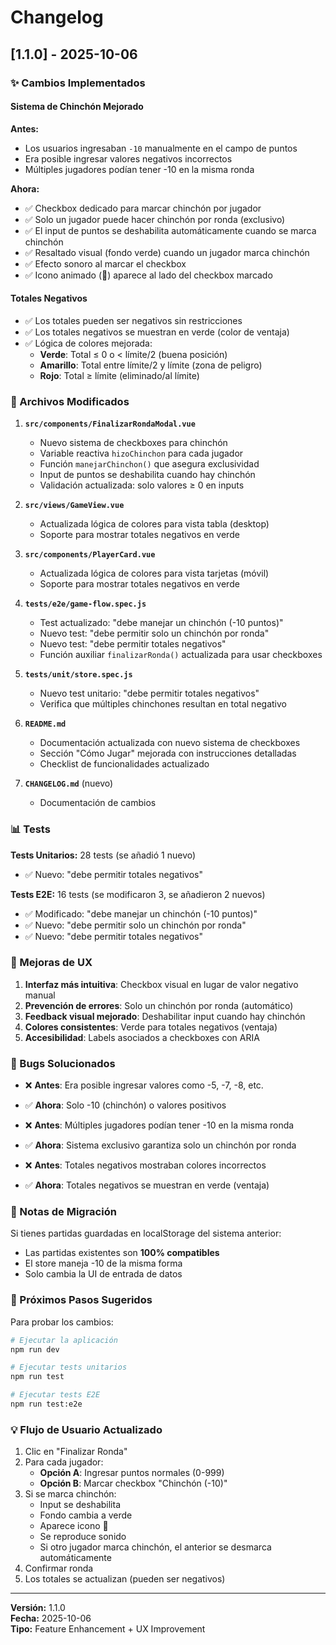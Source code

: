 # Changelog

## [1.1.0] - 2025-10-06

### ✨ Cambios Implementados

#### Sistema de Chinchón Mejorado

**Antes:**
- Los usuarios ingresaban `-10` manualmente en el campo de puntos
- Era posible ingresar valores negativos incorrectos
- Múltiples jugadores podían tener -10 en la misma ronda

**Ahora:**
- ✅ Checkbox dedicado para marcar chinchón por jugador
- ✅ Solo un jugador puede hacer chinchón por ronda (exclusivo)
- ✅ El input de puntos se deshabilita automáticamente cuando se marca chinchón
- ✅ Resaltado visual (fondo verde) cuando un jugador marca chinchón
- ✅ Efecto sonoro al marcar el checkbox
- ✅ Icono animado (🎉) aparece al lado del checkbox marcado

#### Totales Negativos

- ✅ Los totales pueden ser negativos sin restricciones
- ✅ Los totales negativos se muestran en verde (color de ventaja)
- ✅ Lógica de colores mejorada:
  - **Verde**: Total ≤ 0 o < límite/2 (buena posición)
  - **Amarillo**: Total entre límite/2 y límite (zona de peligro)
  - **Rojo**: Total ≥ límite (eliminado/al límite)

### 🔧 Archivos Modificados

1. **`src/components/FinalizarRondaModal.vue`**
   - Nuevo sistema de checkboxes para chinchón
   - Variable reactiva `hizoChinchon` para cada jugador
   - Función `manejarChinchon()` que asegura exclusividad
   - Input de puntos se deshabilita cuando hay chinchón
   - Validación actualizada: solo valores ≥ 0 en inputs

2. **`src/views/GameView.vue`**
   - Actualizada lógica de colores para vista tabla (desktop)
   - Soporte para mostrar totales negativos en verde

3. **`src/components/PlayerCard.vue`**
   - Actualizada lógica de colores para vista tarjetas (móvil)
   - Soporte para mostrar totales negativos en verde

4. **`tests/e2e/game-flow.spec.js`**
   - Test actualizado: "debe manejar un chinchón (-10 puntos)"
   - Nuevo test: "debe permitir solo un chinchón por ronda"
   - Nuevo test: "debe permitir totales negativos"
   - Función auxiliar `finalizarRonda()` actualizada para usar checkboxes

5. **`tests/unit/store.spec.js`**
   - Nuevo test unitario: "debe permitir totales negativos"
   - Verifica que múltiples chinchones resultan en total negativo

6. **`README.md`**
   - Documentación actualizada con nuevo sistema de checkboxes
   - Sección "Cómo Jugar" mejorada con instrucciones detalladas
   - Checklist de funcionalidades actualizado

7. **`CHANGELOG.md`** (nuevo)
   - Documentación de cambios

### 📊 Tests

**Tests Unitarios:** 28 tests (se añadió 1 nuevo)
- ✅ Nuevo: "debe permitir totales negativos"

**Tests E2E:** 16 tests (se modificaron 3, se añadieron 2 nuevos)
- ✅ Modificado: "debe manejar un chinchón (-10 puntos)"
- ✅ Nuevo: "debe permitir solo un chinchón por ronda"
- ✅ Nuevo: "debe permitir totales negativos"

### 🎯 Mejoras de UX

1. **Interfaz más intuitiva**: Checkbox visual en lugar de valor negativo manual
2. **Prevención de errores**: Solo un chinchón por ronda (automático)
3. **Feedback visual mejorado**: Deshabilitar input cuando hay chinchón
4. **Colores consistentes**: Verde para totales negativos (ventaja)
5. **Accesibilidad**: Labels asociados a checkboxes con ARIA

### 🐛 Bugs Solucionados

- ❌ **Antes**: Era posible ingresar valores como -5, -7, -8, etc.
- ✅ **Ahora**: Solo -10 (chinchón) o valores positivos

- ❌ **Antes**: Múltiples jugadores podían tener -10 en la misma ronda
- ✅ **Ahora**: Sistema exclusivo garantiza solo un chinchón por ronda

- ❌ **Antes**: Totales negativos mostraban colores incorrectos
- ✅ **Ahora**: Totales negativos se muestran en verde (ventaja)

### 📝 Notas de Migración

Si tienes partidas guardadas en localStorage del sistema anterior:
- Las partidas existentes son **100% compatibles**
- El store maneja -10 de la misma forma
- Solo cambia la UI de entrada de datos

### 🚀 Próximos Pasos Sugeridos

Para probar los cambios:

```bash
# Ejecutar la aplicación
npm run dev

# Ejecutar tests unitarios
npm run test

# Ejecutar tests E2E
npm run test:e2e
```

### 💡 Flujo de Usuario Actualizado

1. Clic en "Finalizar Ronda"
2. Para cada jugador:
   - **Opción A**: Ingresar puntos normales (0-999)
   - **Opción B**: Marcar checkbox "Chinchón (-10)"
3. Si se marca chinchón:
   - Input se deshabilita
   - Fondo cambia a verde
   - Aparece icono 🎉
   - Se reproduce sonido
   - Si otro jugador marca chinchón, el anterior se desmarca automáticamente
4. Confirmar ronda
5. Los totales se actualizan (pueden ser negativos)

---

**Versión:** 1.1.0  
**Fecha:** 2025-10-06  
**Tipo:** Feature Enhancement + UX Improvement
